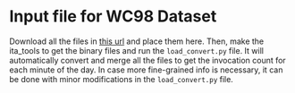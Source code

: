 # Input file for WC98 Dataset

Download all the files in [this url](ftp://ita.ee.lbl.gov/traces/WorldCup/) and place them here. 
Then, make the ita_tools to get the binary files and run the `load_convert.py` file.
It will automatically convert and merge all the files to get the invocation count for each minute of the day. In case more fine-grained info is necessary,
it can be done with minor modifications in the `load_convert.py` file.